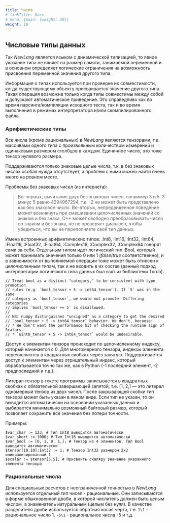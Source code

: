 ```yaml
---
title: Числа
# linkTitle: Docs
# menu: {main: {weight: 20}}
weight: 10
---
```


## Числовые типы данных

Так *NewLang* является языком с динамической типизацией, то явное указание типа не влияет на размер памяти, занимаемой переменной и в основном определяет логические ограничения на возможность присвоения переменной значения другого типа.

Информация о типах используется при проверке их совместимости, когда существующему объекту присваивается значение другого типа. Такая операция возможна только когда типы совместимы между собой и допускают автоматическое приведение. Это справедливо как во время парсинга/компиляции исходного теста, так и во время выполнения в режимах интерпретатора и/или скомпилированного файла.

### Арифметические типы

Все числа (кроме рациональных) в *NewLang* являются тензорами, т.е. массивами одного типа с произвольным количеством измерений и одинаковым размером столбцов в каждом. Единичное число, это тоже тензор нулевого размера.

Поддерживаются только знаковые целые числа, т.к. в без знаковых числах особая нужда отсутствует, а проблем с ними можно найти очень много на ровном месте.

Проблемы без знаковых чисел (из интернета):
> Во-первых, вычитание двух без знаковых чисел, например 3 и 5. 3 минус 5 равно 4294967294, т.к. -2 не может быть представлено как без знаковое число. Во-вторых, непредвиденное поведение может возникнуть при смешивании целочисленных значений со знаком и без знака. С++ может свободно преобразовывать числа со знаком и без знака, но не проверяет диапазон, чтобы убедиться, что вы не переполняете свой тип данных. 

Имена встроенных арифметических типов: :Int8, :Int16, :Int32, :Int64, :Float16, :Float32, :Float64, :Complex16, :Complex32, :Complex64 говорят сами за себя. Отдельным типом идет логический тип :Bool, который может принимать значения только 0 или 1 (*false*/*true* соответственно), и в зависимости от выполняемой операции тоже может быть отнесен к целочисленным типам, так и не входить в их состав (данный подход интерпретации логического типа данных был взят из библиотеки Torch).
```
// Treat bool as a distinct "category," to be consistent with type promotion
// rules (e.g. `bool_tensor + 5 -> int64_tensor`). If `5` was in the same
// category as `bool_tensor`, we would not promote. Differing categories
// implies `bool_tensor += 5` is disallowed.
//
// NB: numpy distinguishes "unsigned" as a category to get the desired
// `bool_tensor + 5 -> int64_tensor` behavior. We don't, because:
// * We don't want the performance hit of checking the runtime sign of Scalars.
// * `uint8_tensor + 5 -> int64_tensor` would be undesirable.
```

Доступ к элементам тензора происходит по целочисленному индексу, который начинается с 0. Для многомерного тензора, индексы элемента перечисляются в квадратных скобках через запятую. Поддерживается доступ к элементам через отрицательный индекс, который обрабатывается точно так же, как в Python (-1 последний элемент, -2 предпоследний и т.д.).

Литерал тензор в тексте программы записывается в квадратных скобках с обязательной завершающей запятой, т.е. [1, 2,] — это литерал одномерный тензор из двух чисел. После закрывающей скобки тип тензора может быть указан в явном виде. Если тип не указан, то он выводится автоматически на основании указанных данных и выбирается минимально возможный байтовый размер, который позволяет сохранить все значения без потери точности.

Примеры:
```
$var_char := 123; # Тип Int8 выводится автоматически
$var_short := 1000; # Тип Int16 выводится автоматически
$var_bool := [0, 1, 0, 1,]; # Тензор из 4 элементов. Тип Bool выводится автоматически
$tensor[10,10]:Int32 := 1; # Тензор Int32 размером 2x2 инициализированный 1
$scalar := $tensor[5,5]; # Присвоить скаляру значение указанного элемента тензора
```

### Рациональные числа

Для специальных расчетов с неограниченной точностью в *NewLang* используется отдельный тип чисел - рациональные. Они записываются в форме обыкновенной дроби, в которой числитель должен быть целым числом, а знаменатель натуральным (целым без нуля). В качестве разделителя дроби используется обратная косая черта, т.е. `1\1` - рациональное число 1, `-5\1` - рациональное числа -5 и т.д.



